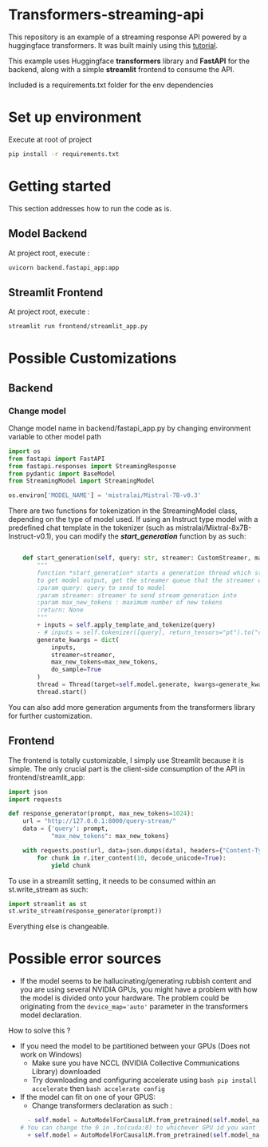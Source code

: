 # Transformers-streaming-api
This repository is an example of a streaming response API powered by a huggingface transformers. 
It was built mainly using this [tutorial](https://medium.com/@coldstart_coder/make-responsive-llm-applications-with-text-streaming-56ab045f1425).


This example uses Huggingface **transformers** library and **FastAPI** for the backend, along with a simple **streamlit** frontend to consume the API.


Included is a requirements.txt folder for the env dependencies


# Set up environment
Execute at root of project

````bash
pip install -r requirements.txt
````


# Getting started
This section addresses how to run the code as is.

## Model Backend
At project root, execute :
```bash
uvicorn backend.fastapi_app:app
```

## Streamlit Frontend

At project root, execute :
```bash
streamlit run frontend/streamlit_app.py
```

# Possible Customizations

## Backend
### Change model
Change model name in backend/fastapi_app.py by changing environment variable to other model path

```python
import os
from fastapi import FastAPI
from fastapi.responses import StreamingResponse
from pydantic import BaseModel
from StreamingModel import StreamingModel

os.environ['MODEL_NAME'] = 'mistralai/Mistral-7B-v0.3'
```

There are two functions for tokenization in the StreamingModel class, depending on the type of model used. 
If using an Instruct type model with a predefined chat template in the tokenizer (such as mistralai/Mixtral-8x7B-Instruct-v0.1), you can modify the **_start_generation_** function by as such: 

````python

    def start_generation(self, query: str, streamer: CustomStreamer, max_new_tokens=1024, ):
        """
        function *start_generation* starts a generation thread which streams output into *streamer*
        to get model output, get the streamer queue that the streamer was made with, and yield values
        :param query: query to send to model
        :param streamer: streamer to send stream generation into
        :param max_new_tokens : maximum number of new tokens
        :return: None
        """
        + inputs = self.apply_template_and_tokenize(query)
        - # inputs = self.tokenizer([query], return_tensors="pt").to("cuda")
        generate_kwargs = dict(
            inputs,
            streamer=streamer,
            max_new_tokens=max_new_tokens,
            do_sample=True
        )
        thread = Thread(target=self.model.generate, kwargs=generate_kwargs)
        thread.start()
````

You can also add more generation arguments from the transformers library for further customization.

## Frontend

The frontend is totally customizable, I simply use Streamlit because it is simple. 
The only crucial part is the client-side consumption of the API in frontend/streamlit_app: 

```python
import json
import requests

def response_generator(prompt, max_new_tokens=1024):
    url = "http://127.0.0.1:8000/query-stream/"
    data = {'query': prompt,
            "max_new_tokens": max_new_tokens}

    with requests.post(url, data=json.dumps(data), headers={"Content-Type": "application/json"}, stream=True) as r:
        for chunk in r.iter_content(10, decode_unicode=True):
            yield chunk

```

To use in a streamlit setting, it needs to be consumed within an st.write_stream as such: 
```python
import streamlit as st
st.write_stream(response_generator(prompt))
```

Everything else is changeable. 


# Possible error sources 

- If the model seems to be hallucinating/generating rubbish content and you are using several NVIDIA GPUs, you might have a problem with how the model is divided onto your hardware.
  The problem could be originating from the ```device_map='auto'``` parameter in the transformers model declaration.

How to solve this ?
- If you need the model to be partitioned between your GPUs (Does not work on Windows)
  - Make sure you have NCCL (NVIDIA Collective Communications Library) downloaded
  - Try downloading and configuring accelerate using ```bash pip install accelerate``` then ```bash accelerate config```
- If the model can fit on one of your GPUS: 
  - Change transformers declaration as such : 
  ```python 
    - self.model = AutoModelForCausalLM.from_pretrained(self.model_name, trust_remote_code=True, device_map="auto")
  # You can change the 0 in .to(cuda:0) to whichever GPU id you want the model to be loaded to, or you can write .to('cuda')
    + self.model = AutoModelForCausalLM.from_pretrained(self.model_name, trust_remote_code=True).to('cuda:0')
  ```


